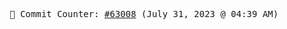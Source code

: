 <p align="center">
    <samp>
        📮 Commit Counter: <a href="https://github.com/Javascript-void0/Javascript-void0/commits/main">#63008</a> (July 31, 2023 @ 04:39 AM)
    </samp>
</p>